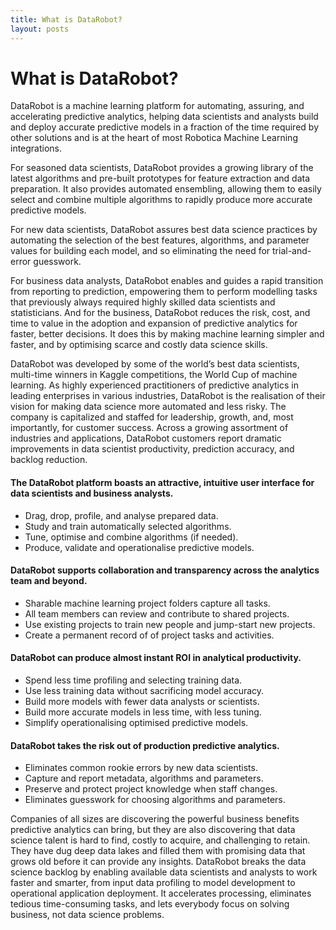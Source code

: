 ```yaml
---
title: What is DataRobot?
layout: posts
---
```


# What is DataRobot?

DataRobot is a machine learning platform for automating, assuring, and accelerating predictive analytics, helping data scientists and analysts build and deploy accurate predictive models in a fraction of the time required by other solutions and is at the heart of most Robotica Machine Learning integrations. 

For seasoned data scientists, DataRobot provides a growing library of the latest algorithms and pre-built prototypes for feature extraction and data preparation. It also provides automated ensembling, allowing them to easily select and combine multiple algorithms to rapidly produce more accurate predictive models. 

For new data scientists, DataRobot assures best data science practices by automating the selection of the best features, algorithms, and parameter values for building each model, and so eliminating the need for trial-and-error guesswork.  

For business data analysts, DataRobot enables and guides a rapid transition from reporting to prediction, empowering them to perform modelling tasks that previously always required highly skilled data scientists and statisticians.  And for the business, DataRobot reduces the risk, cost, and time to value in the adoption and expansion of predictive analytics for faster, better decisions. It does this by making machine learning simpler and faster, and by optimising scarce and costly data science skills.

DataRobot was developed by some of the world’s best data scientists, multi-time winners in Kaggle competitions, the World Cup of machine learning. As highly experienced practitioners of predictive analytics in leading enterprises in various industries, DataRobot is the realisation of their vision for making data science more automated and less risky.  The company is capitalized and staffed for leadership, growth, and, most importantly, for customer success. Across a growing assortment of industries and applications, DataRobot customers report dramatic improvements in data scientist productivity, prediction accuracy, and backlog reduction.

#### The DataRobot platform boasts an attractive, intuitive user interface for data scientists and business analysts.
- Drag, drop, profile, and analyse prepared data.
- Study and train automatically selected algorithms.
- Tune, optimise and combine algorithms (if needed).
- Produce, validate and operationalise predictive models.

#### DataRobot supports collaboration and transparency across the analytics team and beyond.
- Sharable machine learning project folders capture all tasks.
- All team members can review and contribute to shared projects.
- Use existing projects to train new people and jump-start new projects.
- Create a permanent record of of project tasks and activities.

#### DataRobot can produce almost instant ROI in analytical productivity.
- Spend less time profiling and selecting training data.
- Use less training data without sacrificing model accuracy.
- Build more models with fewer data analysts or scientists.
- Build more accurate models in less time, with less tuning.
- Simplify operationalising optimised predictive models.

#### DataRobot takes the risk out of production predictive analytics.
- Eliminates common rookie errors by new data scientists.
- Capture and report metadata, algorithms and parameters.
- Preserve and protect project knowledge when staff changes.
- Eliminates guesswork for choosing algorithms and parameters.

Companies of all sizes are discovering the powerful business benefits predictive analytics can bring, but they are also discovering that data science talent is hard to find, costly to acquire, and challenging to retain. They have dug deep data lakes and filled them with promising data that grows old before it can provide any insights.
DataRobot breaks the data science backlog by enabling available data scientists and analysts to work faster and smarter, from input data profiling to model development to operational application deployment. It accelerates processing, eliminates tedious time-consuming tasks, and lets everybody focus on solving business, not data science problems.

